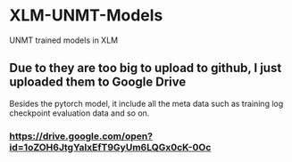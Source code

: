 # XLM-UNMT-Models
UNMT trained models in XLM

## Due to they are too big to upload to github, I just uploaded them to Google Drive
Besides the pytorch model, it include all the meta data such as training log checkpoint evaluation data and so on.
### https://drive.google.com/open?id=1oZOH6JtgYaIxEfT9GyUm6LQGx0cK-0Oc

